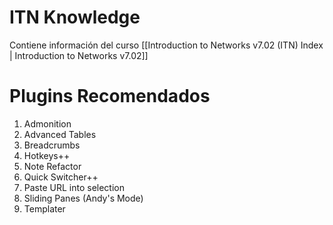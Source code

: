 # ITN Knowledge
Contiene información del curso [[Introduction to Networks v7.02 (ITN) Index | Introduction to Networks v7.02]]

# Plugins Recomendados
1. Admonition
2. Advanced Tables
3. Breadcrumbs
4. Hotkeys++
5. Note Refactor
6. Quick Switcher++
7. Paste URL into selection
8. Sliding Panes (Andy's Mode)
9. Templater